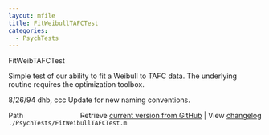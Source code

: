 ```yaml
---
layout: mfile
title: FitWeibullTAFCTest
categories:
  - PsychTests
---
```


FitWeibTAFCTest

Simple test of our ability to fit a Weibull to TAFC data.
The underlying routine requires the optimization toolbox.

8/26/94     dhb, ccc        Update for new naming conventions.


<div class="code_header" style="text-align:right;">
  <span style="float:left;">Path&nbsp;&nbsp;</span> <span class="counter">Retrieve <a href=
  "https://raw.github.com/Psychtoolbox-3/Psychtoolbox-3/beta/./PsychTests/FitWeibullTAFCTest.m">current version from GitHub</a> | View <a href=
  "https://github.com/Psychtoolbox-3/Psychtoolbox-3/commits/beta/./PsychTests/FitWeibullTAFCTest.m">changelog</a></span>
</div>
<div class="code">
  <code>./PsychTests/FitWeibullTAFCTest.m</code>
</div>

